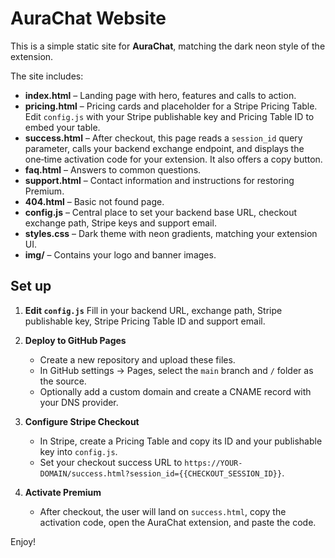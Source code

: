 # AuraChat Website

This is a simple static site for **AuraChat**, matching the dark neon style of the extension.

The site includes:

- **index.html** – Landing page with hero, features and calls to action.
- **pricing.html** – Pricing cards and placeholder for a Stripe Pricing Table. Edit `config.js` with your Stripe publishable key and Pricing Table ID to embed your table.
- **success.html** – After checkout, this page reads a `session_id` query parameter, calls your backend exchange endpoint, and displays the one‑time activation code for your extension. It also offers a copy button.
- **faq.html** – Answers to common questions.
- **support.html** – Contact information and instructions for restoring Premium.
- **404.html** – Basic not found page.
- **config.js** – Central place to set your backend base URL, checkout exchange path, Stripe keys and support email.
- **styles.css** – Dark theme with neon gradients, matching your extension UI.
- **img/** – Contains your logo and banner images.

## Set up

1. **Edit `config.js`**
   Fill in your backend URL, exchange path, Stripe publishable key, Stripe Pricing Table ID and support email.

2. **Deploy to GitHub Pages**
   - Create a new repository and upload these files.
   - In GitHub settings → Pages, select the `main` branch and `/` folder as the source.
   - Optionally add a custom domain and create a CNAME record with your DNS provider.

3. **Configure Stripe Checkout**
   - In Stripe, create a Pricing Table and copy its ID and your publishable key into `config.js`.
   - Set your checkout success URL to `https://YOUR-DOMAIN/success.html?session_id={{CHECKOUT_SESSION_ID}}`.

4. **Activate Premium**
   - After checkout, the user will land on `success.html`, copy the activation code, open the AuraChat extension, and paste the code.

Enjoy!
